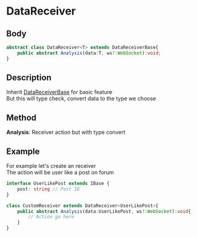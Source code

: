 # DataReceiver

## Body

```typescript
abstract class DataReceiver<T> extends DataReceiverBase{
    public abstract Analysis(data:T, ws?:WebSocket):void;
}
```

## Description

Inherit [DataReceiverBase](./DataReceiverBase.md) for basic feature\
But this will type check, convert data to the type we choose

## Method

**Analysis**: Receiver action but with type convert

## Example

For example let's create an receiver\
The action will be user like a post on forum

```typescript
interface UserLikePost extends IBase {
    post: string // Post ID
}

class CustomReceiver extends DataReceiver<UserLikePost>{
    public abstract Analysis(data:UserLikePost, ws?:WebSocket):void{
        // Action go here
    }
}
```